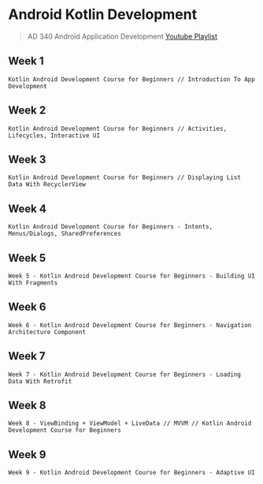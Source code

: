 # Android Kotlin Development

> AD 340 Android Application Development
> [Youtube Playlist](https://www.youtube.com/playlist?list=PLEPZdzLLJH94Jk_Jz-cTUXYFoObPBH7KB)

## Week 1

```text
Kotlin Android Development Course for Beginners // Introduction To App Development
```

## Week 2

```text
Kotlin Android Development Course for Beginners // Activities, Lifecycles, Interactive UI
```

## Week 3

```text
Kotlin Android Development Course for Beginners // Displaying List Data With RecyclerView
```

## Week 4

```text
Kotlin Android Development Course for Beginners - Intents, Menus/Dialogs, SharedPreferences
```

## Week 5

```text
Week 5 - Kotlin Android Development Course for Beginners - Building UI With Fragments
```

## Week 6

```text
Week 6 - Kotlin Android Development Course for Beginners - Navigation Architecture Component
```

## Week 7

```text
Week 7 - Kotlin Android Development Course for Beginners - Loading Data With Retrofit
```

## Week 8

```text
Week 8 - ViewBinding + ViewModel + LiveData // MVVM // Kotlin Android Development Course for Beginners
```

## Week 9

```text
Week 9 - Kotlin Android Development Course for Beginners - Adaptive UI
```
